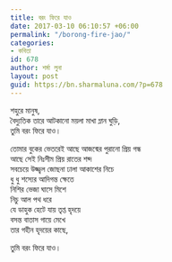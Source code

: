 ```yaml
---
title: বরং ফিরে যাও
date: 2017-03-10 06:10:57 +06:00
permalink: "/borong-fire-jao/"
categories:
- কবিতা
id: 678
author: শর্মা লুনা
layout: post
guid: https://bn.sharmaluna.com/?p=678
---
```


শহুরে মানুষ,  
বৈদ্যুতিক তারে আটকানো ময়লা মাখা ম্লান ঘুড়ি,  
তুমি বরং ফিরে যাও।

তোমার বুকের ভেতরেই আছে আজন্মের পুরানো প্রিয় গন্ধ  
আছে সেই নিঃসীম প্রিয় রাতের শব্দ  
সবচেয়ে উজ্জ্বল জোছনা ঢালা আকাশের নিচে  
ধু ধু শস্যের আদিগন্ত ক্ষেতে  
নিশির ভেজা ঘাসে মিশে  
নিচু আল পথ ধরে  
যে ডাহুক হেটে যায় তৃপ্ত হৃদয়ে  
বসন্ত বাতাস গায়ে মেখে  
তার গহীন হৃদয়ের কাছে,

তুমি বরং ফিরে যাও।